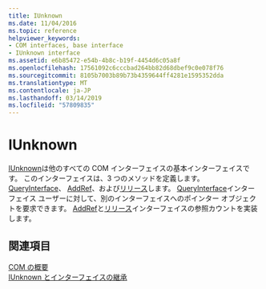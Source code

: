 ```yaml
---
title: IUnknown
ms.date: 11/04/2016
ms.topic: reference
helpviewer_keywords:
- COM interfaces, base interface
- IUnknown interface
ms.assetid: e6b85472-e54b-4b8c-b19f-4454d6c05a8f
ms.openlocfilehash: 17561092c6cccbad264bb82d68dbef9c0e078f76
ms.sourcegitcommit: 8105b7003b89b73b4359644ff4281e1595352dda
ms.translationtype: MT
ms.contentlocale: ja-JP
ms.lasthandoff: 03/14/2019
ms.locfileid: "57809835"
---
```

# <a name="iunknown"></a>IUnknown

[IUnknown](/windows/desktop/api/unknwn/nn-unknwn-iunknown)は他のすべての COM インターフェイスの基本インターフェイスです。  このインターフェイスは、3 つのメソッドを定義します。[QueryInterface](/windows/desktop/api/unknwn/nf-unknwn-iunknown-queryinterface(q_))、 [AddRef](/windows/desktop/api/unknwn/nf-unknwn-iunknown-addref)、および[リリース](/windows/desktop/api/unknwn/nf-unknwn-iunknown-release)します。 [QueryInterface](/windows/desktop/api/unknwn/nf-unknwn-iunknown-queryinterface(q_))インターフェイス ユーザーに対して、別のインターフェイスへのポインター オブジェクトを要求できます。 [AddRef](/windows/desktop/api/unknwn/nf-unknwn-iunknown-addref)と[リリース](/windows/desktop/api/unknwn/nf-unknwn-iunknown-release)インターフェイスの参照カウントを実装します。

## <a name="see-also"></a>関連項目

[COM の概要](../atl/introduction-to-com.md)<br/>
[IUnknown とインターフェイスの継承](/windows/desktop/com/iunknown-and-interface-inheritance)
